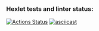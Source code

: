 ### Hexlet tests and linter status:
[![Actions Status](https://github.com/Pest12/python-project-50/workflows/hexlet-check/badge.svg)](https://github.com/Pest12/python-project-50/actions)
[![asciicast](https://asciinema.org/a/604071.svg)](https://asciinema.org/a/604071)
